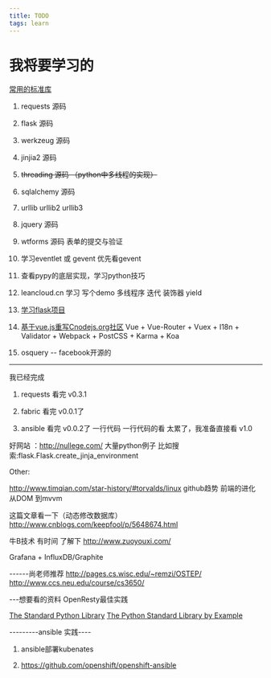 ```yaml
---
title: TODO
tags: learn
---
```

# 我将要学习的
<!-- more -->
[常用的标准库](https://www.zhihu.com/question/20501628)

1. requests 源码
2. flask 源码
3. werkzeug 源码
4. jinjia2 源码
5. ~~threading 源码 （python中多线程的实现）~~
6. sqlalchemy 源码
7. urllib urllib2 urllib3
8. jquery 源码
9. wtforms 源码 表单的提交与验证

10. 学习eventlet 或 gevent 优先看gevent

11. 查看pypy的底层实现，学习python技巧

12. leancloud.cn 学习 写个demo
多线程序  迭代 装饰器 yield

13.  [学习flask项目](https://github.com/mattupstate/overholt.git)

14. [基于vue.js重写Cnodejs.org社区](https://github.com/shinygang/Vue-cnodejs.git)
Vue + Vue-Router + Vuex + I18n + Validator + Webpack + PostCSS + Karma + Koa



15. osquery  -- facebook开源的
---
我已经完成

1. requests 看完 v0.3.1

2. fabric 看完 v0.0.1了

3. ansible 看完 v0.0.2了
一行代码 一行代码的看 太累了，我准备直接看
v1.0


好网站 ：http://nullege.com/ 大量python例子
比如搜索:flask.Flask.create_jinja_environment

Other:

http://www.timqian.com/star-history/#torvalds/linux
github趋势
前端的进化 从DOM 到mvvm

这篇文章看一下（动态修改数据库）
http://www.cnblogs.com/keepfool/p/5648674.html

牛B技术  有时间 了解下 http://www.zuoyouxi.com/

Grafana + InfluxDB/Graphite

------尚老师推荐
http://pages.cs.wisc.edu/~remzi/OSTEP/
http://www.ccs.neu.edu/course/cs3650/

---想要看的资料
OpenResty最佳实践

[The Standard Python Library](http://effbot.org/librarybook/)
[The Python Standard Library by Example](http://ptgmedia.pearsoncmg.com/images/9780321767349/samplepages/0321767349.pdf)


---------ansible 实践----
1. ansible部署kubenates

2. https://github.com/openshift/openshift-ansible